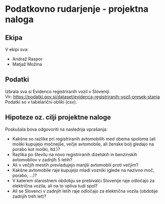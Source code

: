 ﻿# Podatkovno rudarjenje - projektna naloga #

## Ekipa ##

V ekipi sva:
* Andraž Raspor
* Matjaž Možina

## Podatki ##

Izbrala sva si Evidenco registriranih vozil v Sloveniji.  
Vir: https://podatki.gov.si/dataset/evidenca-registriranih-vozil-presek-stanja   
Podatki so v tabelarični obliki (csv).  

## Hipoteze oz. cilji projektne naloge ##

Poskušala bova odgovoriti na naslednja vprašanja:

* Kakšne so razlike pri registriranih avtomobilih med obema spoloma (ali moški kupujejo močnejše, večje avtomobile, ali ženske bolj gledajo na porabo kot moški, itd.)?
* Razlika po številu na novo registriranih dizelskih in benzinskih avtomobilov v zadnjih 5 letih?
* Ali v večjih mestih prevladujejo manjši avtomobili proti večjim? 
* Kakšne avtomobile raje kupujejo mladi vozniki (glede na nazivno moč, porabo, ...)?
* V katerem starostnem obdobju se prebivalci Slovenije raje odločajo za električna vozila, ali na to vpliva tudi spol?
* Ali se Slovenci v zadnjih letih raje odločajo za električna vozila (obdobje zadnjih treh let)?